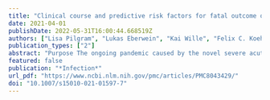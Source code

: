 ```yaml
---
title: "Clinical course and predictive risk factors for fatal outcome of SARS-CoV-2 infection in patients with chronic kidney disease"
date: 2021-04-01
publishDate: 2022-05-31T16:00:44.668519Z
authors: ["Lisa Pilgram", "Lukas Eberwein", "Kai Wille", "Felix C. Koehler", "Melanie Stecher", "Siegbert Rieg", "Jan T. Kielstein", "Carolin E. M. Jakob", "Maria Rüthrich", "Volker Burst", "Fabian Prasser", "Stefan Borgmann", "Roman-Ulrich Müller", "Julia Lanznaster", "Nora Isberner", "Lukas Tometten", "Sebastian Dolff"]
publication_types: ["2"]
abstract: "Purpose The ongoing pandemic caused by the novel severe acute respiratory coronavirus 2 (SARS-CoV-2) has stressed health systems worldwide. Patients with chronic kidney disease (CKD) seem to be more prone to a severe course of coronavirus disease (COVID-19) due to comorbidities and an altered immune system. The study’s aim was to identify factors predicting mortality among SARS-CoV-2-infected patients with CKD.  Methods We analyzed 2817 SARS-CoV-2-infected patients enrolled in the Lean European Open Survey on SARS-CoV-2-infected patients and identified 426 patients with pre-existing CKD. Group comparisons were performed via Chi-squared test. Using univariate and multivariable logistic regression, predictive factors for mortality were identified.  Results Comparative analyses to patients without CKD revealed a higher mortality (140/426, 32.9% versus 354/2391, 14.8%). Higher age could be confirmed as a demographic predictor for mortality in CKD patients (textgreater 85 years compared to 15–65 years, adjusted odds ratio (aOR) 6.49, 95% CI 1.27–33.20, p = 0.025). We further identified markedly elevated lactate dehydrogenase (textgreater 2 × upper limit of normal, aOR 23.21, 95% CI 3.66–147.11, p textless 0.001), thrombocytopenia (textless 120,000/µl, aOR 11.66, 95% CI 2.49–54.70, p = 0.002), anemia (Hb textless 10 g/dl, aOR 3.21, 95% CI 1.17–8.82, p = 0.024), and C-reactive protein (≥ 30 mg/l, aOR 3.44, 95% CI 1.13–10.45, p = 0.029) as predictors, while renal replacement therapy was not related to mortality (aOR 1.15, 95% CI 0.68–1.93, p = 0.611).  Conclusion The identified predictors include routinely measured and universally available parameters. Their assessment might facilitate risk stratification in this highly vulnerable cohort as early as at initial medical evaluation for SARS-CoV-2.  Supplementary Information The online version contains supplementary material available at 10.1007/s15010-021-01597-7."
featured: false
publication: "*Infection*"
url_pdf: "https://www.ncbi.nlm.nih.gov/pmc/articles/PMC8043429/"
doi: "10.1007/s15010-021-01597-7"
---
```


